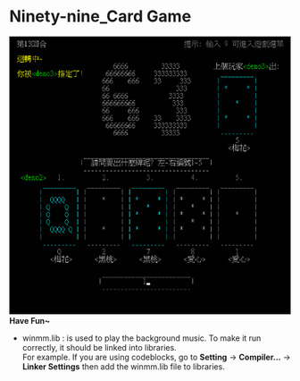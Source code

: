 # Ninety-nine_Card Game
![image](https://github.com/mmiikeke/Practice/blob/master/Ninety-nine_Card%20Game/image/img2.PNG) 
**Have Fun~**

- winmm.lib :  is used to play the background music. To make it run correctly, it should be linked into libraries.   
    For example. If you are using codeblocks, go to **Setting** -> **Compiler...** -> **Linker Settings** then add the winmm.lib file to  libraries.
